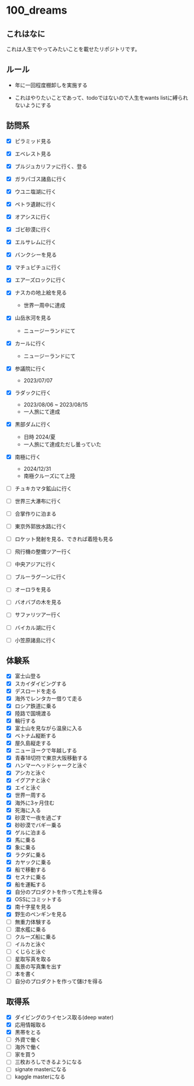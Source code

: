 # 100_dreams

## これはなに

これは人生でやってみたいことを載せたリポジトリです。

## ルール

- 年に一回程度棚卸しを実施する

- これはやりたいことであって、todoではないので人生をwants listに縛られないようにする

## 訪問系

- [x] ピラミッド見る
- [x] エベレスト見る
- [x] ブルジュカリファに行く、登る
- [x] ガラパゴス諸島に行く
- [x] ウユニ塩湖に行く
- [x] ペトラ遺跡に行く
- [x] オアシスに行く
- [x] ゴビ砂漠に行く
- [x] エルサレムに行く
- [x] バンクシーを見る
- [x] マチュピチュに行く
- [x] エアーズロックに行く
- [x] ナスカの地上絵を見る
  - 世界一周中に達成
- [x] 山岳氷河を見る
  - ニュージーランドにて
- [x] カールに行く
  - ニュージーランドにて
- [x] 参議院に行く
  - 2023/07/07
- [x] ラダックに行く
  - 2023/08/06 ~ 2023/08/15
  - 一人旅にて達成
- [x] 黒部ダムに行く
  - 日時 2024/夏
  - 一人旅にて達成ただし曇っていた
- [x] 南極に行く
  - 2024/12/31
  - 南極クルーズにて上陸

- [ ] チュキカマタ鉱山に行く
- [ ] 世界三大瀑布に行く
- [ ] 合掌作りに泊まる
- [ ] 東京外郭放水路に行く
- [ ] ロケット発射を見る、できれば着陸も見る
- [ ] 飛行機の整備ツアー行く
- [ ] 中央アジアに行く
- [ ] ブルーラグーンに行く
- [ ] オーロラを見る
- [ ] バオバブの木を見る
- [ ] サファリツアー行く
- [ ] バイカル湖に行く
- [ ] 小笠原諸島に行く


## 体験系

- [x] 富士山登る
- [x] スカイダイビングする
- [x] デスロードを走る
- [x] 海外でレンタカー借りて走る
- [x] ロシア鉄道に乗る
- [x] 陸路で国境渡る
- [x] 輪行する
- [x] 富士山を見ながら温泉に入る
- [x] ベトナム縦断する
- [x] 屋久島縦走する
- [x] ニューヨークで年越しする
- [x] 青春18切符で東京大阪移動する
- [x] ハンマーヘッドシャークと泳ぐ
- [x] アシカと泳ぐ
- [x] イグアナと泳ぐ
- [x] エイと泳ぐ
- [x] 世界一周する
- [x] 海外に3ヶ月住む
- [x] 死海に入る
- [x] 砂漠で一夜を過ごす
- [x] 砂砂漠でバギー乗る
- [x] ゲルに泊まる
- [x] 馬に乗る
- [x] 象に乗る
- [x] ラクダに乗る
- [x] カヤックに乗る
- [x] 船で移動する
- [x] セスナに乗る
- [x] 船を運転する
- [x] 自分のプロダクトを作って売上を得る
- [x] OSSにコミットする
- [x] 南十字星を見る
- [x] 野生のペンギンを見る
- [ ] 無重力体験する
- [ ] 潜水艦に乗る
- [ ] クルーズ船に乗る
- [ ] イルカと泳ぐ
- [ ] くじらと泳ぐ
- [ ] 星取写真を取る
- [ ] 風景の写真集を出す
- [ ] 本を書く
- [ ] 自分のプロダクトを作って儲けを得る

## 取得系

- [x] ダイビングのライセンス取る(deep water)
- [x] 応用情報取る
- [x] 黒帯をとる
- [ ] 外資で働く
- [ ] 海外で働く
- [ ] 家を買う
- [ ] 三枚おろしできるようになる
- [ ] signate masterになる
- [ ] kaggle masterになる